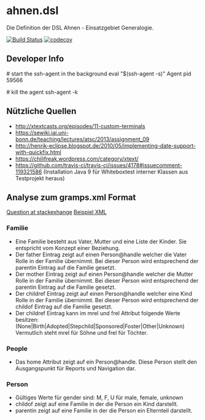 # ahnen.dsl
Die Definition der DSL Ahnen - Einsatzgebiet Generalogie.

[![Build Status](https://travis-ci.org/FunThomas424242/ahnen.dsl.svg?branch=master)](https://travis-ci.org/FunThomas424242/ahnen.dsl)
[![codecov](https://codecov.io/gh/FunThomas424242/ahnen.dsl/branch/master/graph/badge.svg)](https://codecov.io/gh/FunThomas424242/ahnen.dsl)

## Developer Info


\# start the ssh-agent in the background
eval "$(ssh-agent -s)"
Agent pid 59566

\# kill the agent
ssh-agent -k

## Nützliche Quellen

* http://xtextcasts.org/episodes/11-custom-terminals
* https://sewiki.iai.uni-bonn.de/teaching/lectures/atsc/2013/assignment_09
* http://henrik-eclipse.blogspot.de/2010/05/implementing-date-support-with-quickfix.html
* https://chilifreak.wordpress.com/category/xtext/
* https://github.com/travis-ci/travis-ci/issues/4178#issuecomment-119321586 (Installation Java 9 für Whiteboxtest interner Klassen aus Testprojekt heraus)

## Analyse zum gramps.xml Format

[Question at stackexhange](http://genealogy.stackexchange.com/questions/12366/is-there-a-semantic-description-of-gramps-data-xml)
[Beispiel XML](https://github.com/gramps-project/gramps/blob/master/example/gramps/data.gramps)

### Familie

* Eine Familie besteht aus Vater, Mutter und eine Liste der Kinder. 
  Sie entspricht vom Konzept einer Beziehung.
* Der father Eintrag zeigt auf einen Person@handle welcher die Vater Rolle in
  der Familie übernimmt.
  Bei dieser Person wird entsprechend der parentin Eintrag auf die Familie gesetzt.
* Der mother Eintrag zeigt auf einen Person@handle welcher die Mutter Rolle in 
  der Familie übernimmt.
  Bei dieser Person wird entsprechend der parentin Eintrag auf die Familie gesetzt.
* Der childref Eintrag zeigt auf einen Person@handle welcher eine Kind Rolle in 
  der Familie übernimmt.
  Bei dieser Person wird entsprechend der childof Eintrag auf die Familie gesetzt. 
* Der childref Eintrag kann im mrel und frel Attribut folgende Werte besitzen:
  (None|Birth|Adopted|Stepchild|Sponsored|Foster|Other|Unknown)
  Vermutlich steht mrel für Söhne und frel für Töchter.

  
### People

* Das home Attribut zeigt auf ein Person@handle. Diese Person stellt den Ausgangspunkt
  für Reports und Navigation dar.

  
### Person

* Gültiges Werte für gender sind: M, F, U für male, female, unknown
* childof zeigt auf eine Familie in der die Person ein Kind darstellt.
* parentin zeigt auf eine Familie in der die Person ein Elternteil darstellt. 
